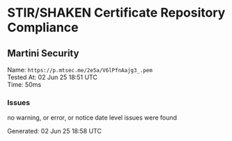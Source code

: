# STIR/SHAKEN Certificate Repository Compliance

## Martini Security

Name: `https://p.mtsec.me/2e5a/V6lPfnAajg3_.pem`\
Tested At: 02 Jun 25 18:51 UTC\
Time: 50ms

### Issues

no warning, or error, or notice date level issues were found

Generated: 02 Jun 25 18:58 UTC
